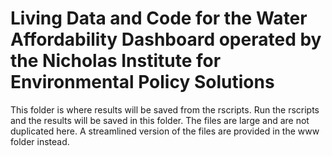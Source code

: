 # Living Data and Code for the Water Affordability Dashboard operated by the Nicholas Institute for Environmental Policy Solutions

This folder is where results will be saved from the rscripts. Run the rscripts and the results will be saved in this folder. The files are large and are not duplicated here. A streamlined version of the files are provided in the www folder instead.